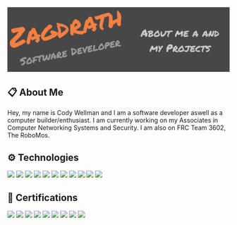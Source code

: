 [![Header](https://raw.githubusercontent.com/zagdrath/Zagdrath/main/readme-header.png "Header")](https://www.codexsystems.us/)

## 📋 About Me

Hey, my name is Cody Wellman and I am a software developer aswell as a computer builder/enthusiast. I am currently working on my Associates in Computer Networking Systems and Security. I am also on FRC Team 3602, The RoboMos.

## ⚙️ Technologies
<a href="https://linux.org/"><img src="https://img.shields.io/badge/OS-Linux-orange/?logo=linux&color=orange&logoColor=FFFFFF" /></a>
<a href="https://www.apple.com/macos/"><img src="https://img.shields.io/badge/OS-macOS-orange/?logo=apple&color=orange&logoColor=FFFFFF" /></a>
<a href="https://www.microsoft.com/en-us/windows"><img src="https://img.shields.io/badge/OS-Windows-orange/?logo=windows&color=orange&logoColor=FFFFFF" /></a>
<a href="https://code.visualstudio.com/"><img src="https://img.shields.io/badge/Editor-VS%20Code-orange/?logo=visual%20studio%20code&color=orange&logoColor=FFFFFF" /></a>
<a href="https://www.python.org/"><img src="https://img.shields.io/badge/Code-Python-orange/?logo=python&color=orange&logoColor=FFFFFF" /></a>
<a href="https://www.java.com/en/"><img src="https://img.shields.io/badge/Code-Java-orange/?logo=java&color=orange&logoColor=FFFFFF" /></a>
<a href="https://html.spec.whatwg.org/"><img src="https://img.shields.io/badge/Code-HTML-orange/?logo=HTML5&color=orange&logoColor=FFFFFF" /></a>
<a href="https://www.w3.org/TR/CSS/#css"><img src="https://img.shields.io/badge/Code-CSS-orange/?logo=CSS3&color=orange&logoColor=FFFFFF" /></a>
<a href="https://www.gnu.org/software/bash/"><img src="https://img.shields.io/badge/Shell-Bash-orange/?logo=gnu%20bash&color=orange&logoColor=FFFFFF" /></a>
<a href="https://git-scm.com/"><img src="https://img.shields.io/badge/Tools-Git-orange/?logo=git&color=orange&logoColor=FFFFFF" /></a>
<a href="https://github.com/"><img src="https://img.shields.io/badge/Tools-GitHub-orange/?logo=github&color=orange&logoColor=FFFFFF" /></a>

## 📄 Certifications
![](https://img.shields.io/badge/MOS-Microsoft%20Word%202016-orange/?logo=windows&color=orange&logoColor=FFFFFF)
![](https://img.shields.io/badge/MOS-Microsoft%20Excel%202016-orange/?logo=windows&color=orange&logoColor=FFFFFF)
![](https://img.shields.io/badge/MOS-Microsoft%20PowerPoint%202016-orange/?logo=windows&color=orange&logoColor=FFFFFF)
![](https://img.shields.io/badge/MTA-Windows%20Operating%20System%20Fundamentals-orange/?logo=windows&color=orange&logoColor=FFFFFF)
![](https://img.shields.io/badge/MTA-Windows%20Server%20Administration%20Fundamentals-orange/?logo=windows&color=orange&logoColor=FFFFFF)
![](https://img.shields.io/badge/MTA-Networking%20Fundamentals-orange/?logo=windows&color=orange&logoColor=FFFFFF)
![](https://img.shields.io/badge/MTA-Security%20Fundamentals-orange/?logo=windows&color=orange&logoColor=FFFFFF)
![](https://img.shields.io/badge/MTA-Mobility%20and%20Device%20Fundamentals-orange/?logo=windows&color=orange&logoColor=FFFFFF)
![](https://img.shields.io/badge/Certiport-Communication%20Skills%20for%20Business-orange/?color=orange)
